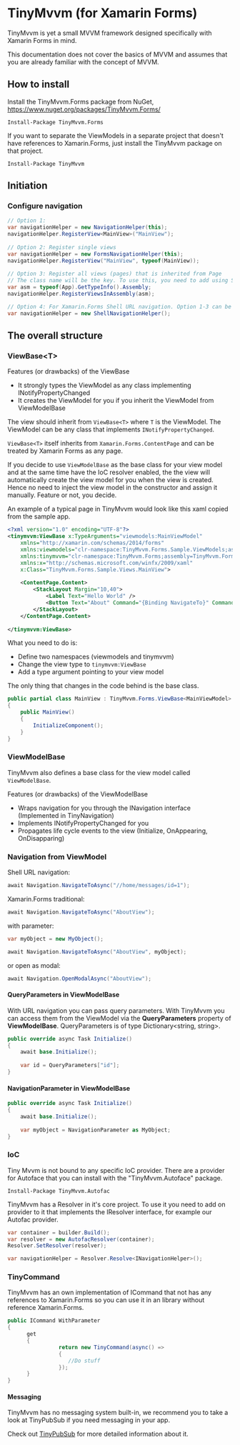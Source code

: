 # TinyMvvm (for Xamarin Forms)

TinyMvvm is yet a small MVVM framework designed specifically with Xamarin Forms in mind. 

This documentation does not cover the basics of MVVM and assumes that you are already familiar with the concept of MVVM.


## How to install
Install the TinyMvvm.Forms package from NuGet, https://www.nuget.org/packages/TinyMvvm.Forms/

```
Install-Package TinyMvvm.Forms 
```
If you want to separate the ViewModels in a separate project that doesn't have references to Xamarin.Forms, just install the TinyMvvm package on that project.


```
Install-Package TinyMvvm 
```

## Initiation

### Configure navigation
```csharp
// Option 1:
var navigationHelper = new NavigationHelper(this);
navigationHelper.RegisterView<MainView>("MainView");
		
// Option 2: Register single views		
var navigationHelper = new FormsNavigationHelper(this);		
navigationHelper.RegisterView("MainView", typeof(MainView));		
		
// Option 3: Register all views (pages) that is inherited from Page		
// The class name will be the key. To use this, you need to add using System.Reflection;		
var asm = typeof(App).GetTypeInfo().Assembly;		
navigationHelper.RegisterViewsInAssembly(asm);

// Option 4: For Xamarin.Forms Shell URL navigation. Option 1-3 can be combined with Option 4 because ShellNavigationHelper is a subclass of FormsNavigationHelper.
var navigationHelper = new ShellNavigationHelper();

```

## The overall structure

### ViewBase&lt;T&gt;

Features (or drawbacks) of the ViewBase

* It strongly types the ViewModel as any class implementing INotifyPropertyChanged
* It creates the ViewModel for you if you inherit the ViewModel from ViewModelBase

The view should inherit from `ViewBase<T>` where `T` is the ViewModel. The ViewModel can be any class that implements `INotifyPropertyChanged`. 

`ViewBase<T>` itself inherits from `Xamarin.Forms.ContentPage` and can be treated by Xamarin Forms as any page.

If you decide to use `ViewModelBase` as the base class for your view model and at the same time have the IoC resolver enabled, the the view will automatically create the view model for you when the view is created. Hence no need to inject the view model in the constructor and assign it manually. Feature or not, you decide.

An example of a typical page in TinyMvvm would look like this xaml copied from the sample app.

```xml
<?xml version="1.0" encoding="UTF-8"?>
<tinymvvm:ViewBase x:TypeArguments="viewmodels:MainViewModel" 
    xmlns="http://xamarin.com/schemas/2014/forms" 
    xmlns:viewmodels="clr-namespace:TinyMvvm.Forms.Sample.ViewModels;assembly=TinyMvvm.Forms.Samples"
    xmlns:tinymvvm="clr-namespace:TinyMvvm.Forms;assembly=TinyMvvm.Forms"
    xmlns:x="http://schemas.microsoft.com/winfx/2009/xaml" 
    x:Class="TinyMvvm.Forms.Sample.Views.MainView">
    
	<ContentPage.Content>
        <StackLayout Margin="10,40">
            <Label Text="Hello World" />
            <Button Text="About" Command="{Binding NavigateTo}" CommandParameter="AboutView" />
        </StackLayout>
    </ContentPage.Content>
    
</tinymvvm:ViewBase>
```

What you need to do is:

* Define two namespaces (viewmodels and tinymvvm)
* Change the view type to `tinymvvm:ViewBase`
* Add a type argument pointing to your view model

The only thing that changes in the code behind is the base class.

```csharp
public partial class MainView : TinyMvvm.Forms.ViewBase<MainViewModel>
{
    public MainView()
    {
        InitializeComponent();
    }
}
```

### ViewModelBase

TinyMvvm also defines a base class for the view model called `ViewModelBase`.

Features (or drawbacks) of the ViewModelBase

* Wraps navigation for you through the INavigation interface (Implemented in TinyNavigation)
* Implements INotifyPropertyChanged for you
* Propagates life cycle events to the view (Initialize, OnAppearing, OnDisapparing)

### Navigation from ViewModel

Shell URL navigation:
```csharp
await Navigation.NavigateToAsync("//home/messages/id=1");
```
Xamarin.Forms traditional:

```csharp
await Navigation.NavigateToAsync("AboutView");
```
with parameter:

```csharp
var myObject = new MyObject();

await Navigation.NavigateToAsync("AboutView", myObject);
```

or open as modal:

```csharp
await Navigation.OpenModalAsync("AboutView");
```

#### QueryParameters in ViewModelBase
With URL navigation you can pass query parameters. With TinyMvvm you can access them from the ViewModel via the **QueryParameters** property of **ViewModelBase**. QueryParameters is of type Dictionary<string, string>.

```csharp
public override async Task Initialize()
{
	await base.Initialize();
	
	var id = QueryParameters["id"];
}
```


#### NavigationParameter in ViewModelBase
```csharp
public override async Task Initialize()
{
	await base.Initialize();
	
	var myObject = NavigationParameter as MyObject;
}
```

### IoC
Tiny Mvvm is not bound to any specific IoC provider. There are a provider for Autoface that you can install with the "TinyMvvm.Autoface" package.

```
Install-Package TinyMvvm.Autofac
```

TinyMvvm has a Resolver in it's core project. To use it you need to add on provider to it that implements the IResolver interface, for example our Autofac provider.

```csharp
var container = builder.Build();
var resolver = new AutofacResolver(container);
Resolver.SetResolver(resolver);
```			

```csharp
var navigationHelper = Resolver.Resolve<INavigationHelper>();
```

### TinyCommand

TinyMvvm has an own implementation of ICommand that not has any references to Xamarin.Forms so you can use it in an library without reference Xamarin.Forms.

```csharp
public ICommand WithParameter
{
      get
      {
                return new TinyCommand(async() =>
                {
                   //Do stuff
                });
      }
}
```

#### Messaging

TinyMvvm has no messaging system built-in, we recommend you to take a look at TinyPubSub if you need messaging in your app.

Check out [TinyPubSub](https://github.com/johankson/TinyPubSub) for more detailed information about it.

